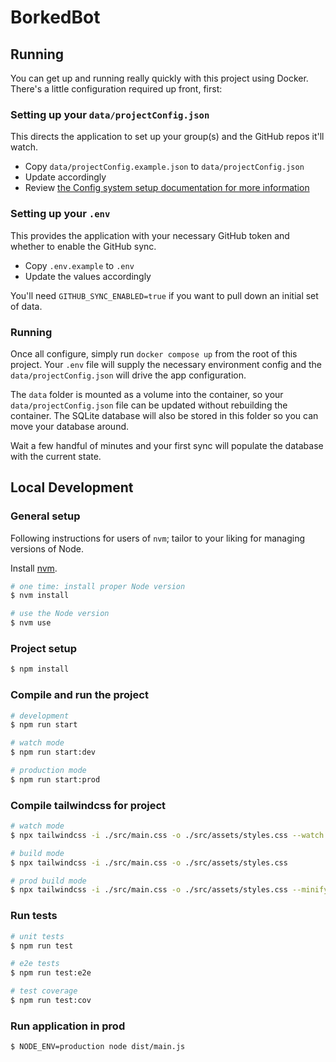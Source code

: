 # BorkedBot

## Running

You can get up and running really quickly with this project using Docker. There's a little configuration required up front, first:

### Setting up your `data/projectConfig.json`

This directs the application to set up your group(s) and the GitHub repos it'll watch.

* Copy `data/projectConfig.example.json` to `data/projectConfig.json`
* Update accordingly
* Review [the Config system setup documentation for more information](src/config/README.md)

### Setting up your `.env`

This provides the application with your necessary GitHub token and whether to enable the GitHub sync.

* Copy `.env.example` to `.env`
* Update the values accordingly

You'll need `GITHUB_SYNC_ENABLED=true` if you want to pull down an initial set of data.

### Running

Once all configure, simply run `docker compose up` from the root of this project. Your `.env` file will supply the necessary environment config and the `data/projectConfig.json` will drive the app configuration.

The `data` folder is mounted as a volume into the container, so your `data/projectConfig.json` file can be updated without rebuilding the container. The SQLite database will also be stored in this folder so you can move your database around.

Wait a few handful of minutes and your first sync will populate the database with the current state.

## Local Development

### General setup

Following instructions for users of `nvm`; tailor to your liking for managing versions of Node.

Install [nvm](https://github.com/nvm-sh/nvm).

```bash
# one time: install proper Node version
$ nvm install

# use the Node version
$ nvm use
```

### Project setup

```bash
$ npm install
```

### Compile and run the project

```bash
# development
$ npm run start

# watch mode
$ npm run start:dev

# production mode
$ npm run start:prod
```

### Compile tailwindcss for project

```bash
# watch mode
$ npx tailwindcss -i ./src/main.css -o ./src/assets/styles.css --watch

# build mode
$ npx tailwindcss -i ./src/main.css -o ./src/assets/styles.css

# prod build mode
$ npx tailwindcss -i ./src/main.css -o ./src/assets/styles.css --minify
```

### Run tests

```bash
# unit tests
$ npm run test

# e2e tests
$ npm run test:e2e

# test coverage
$ npm run test:cov
```

### Run application in prod

```bash
$ NODE_ENV=production node dist/main.js